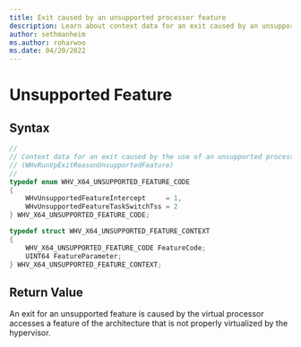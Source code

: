 ```yaml
---
title: Exit caused by an unsupported processor feature
description: Learn about context data for an exit caused by an unsupported processor feature.
author: sethmanheim
ms.author: roharwoo
ms.date: 04/20/2022
---
```


# Unsupported Feature


## Syntax
```C
//
// Context data for an exit caused by the use of an unsupported processor feature
// (WHvRunVpExitReasonUnsupportedFeature)
//
typedef enum WHV_X64_UNSUPPORTED_FEATURE_CODE
{
    WHvUnsupportedFeatureIntercept     = 1,
    WHvUnsupportedFeatureTaskSwitchTss = 2
} WHV_X64_UNSUPPORTED_FEATURE_CODE;

typedef struct WHV_X64_UNSUPPORTED_FEATURE_CONTEXT
{
    WHV_X64_UNSUPPORTED_FEATURE_CODE FeatureCode;
    UINT64 FeatureParameter;
} WHV_X64_UNSUPPORTED_FEATURE_CONTEXT;
```

## Return Value
An exit for an unsupported feature is caused by the virtual processor accesses a feature of the architecture that is not properly virtualized by the hypervisor. 
